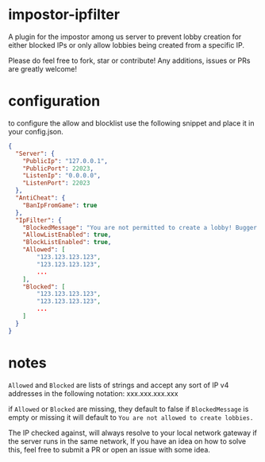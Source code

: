# impostor-ipfilter
A plugin for the impostor among us server to prevent lobby creation for either blocked IPs or only allow lobbies being created from a specific IP.

Please do feel free to fork, star or contribute! Any additions, issues or PRs are greatly welcome!

# configuration
to configure the allow and blocklist use the following snippet and place it in your config.json.

```json
{
  "Server": {
    "PublicIp": "127.0.0.1",
    "PublicPort": 22023,
    "ListenIp": "0.0.0.0",
    "ListenPort": 22023
  },
  "AntiCheat": {
    "BanIpFromGame": true
  },
  "IpFilter": {
	"BlockedMessage": "You are not permitted to create a lobby! Bugger off!",
	"AllowListEnabled": true,
	"BlockListEnabled": true,
	"Allowed": [
		"123.123.123.123",
		"123.123.123.123",
		...
	],
	"Blocked": [
		"123.123.123.123",
		"123.123.123.123",
		...
	]
  }
}
```

# notes
`Allowed` and `Blocked` are lists of strings and accept any sort of IP v4 addresses in the following notation: xxx.xxx.xxx.xxx

if `Allowed` or `Blocked` are missing, they default to false
if `BlockedMessage` is empty or missing it will default to `You are not allowed to create lobbies.`

The IP checked against, will always resolve to your local network gateway if the server runs in the same network,
If you have an idea on how to solve this, feel free to submit a PR or open an issue with some idea.

